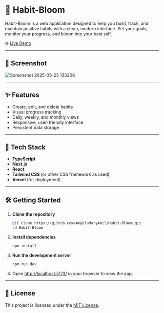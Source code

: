 # 📖 Habit-Bloom

Habit-Bloom is a web application designed to help you build, track, and maintain positive habits with a clean, modern interface. Set your goals, monitor your progress, and bloom into your best self.

🌐 [Live Demo](https://habit-bloom-tau.vercel.app/)

---

## 📸 Screenshot
![Screenshot 2025-05-25 133206](https://github.com/user-attachments/assets/2549a00c-f6f8-4a52-b17e-e27a6a8b5c65)

---

## ✨ Features

- Create, edit, and delete habits
- Visual progress tracking
- Daily, weekly, and monthly views
- Responsive, user-friendly interface
- Persistent data storage

---

## 🚀 Tech Stack

- **TypeScript**
- **Next.js**
- **React**
- **Tailwind CSS** (or other CSS framework as used)
- **Vercel** (for deployment)

---

## 🛠️ Getting Started

1. **Clone the repository**
   ```bash
   git clone https://github.com/AngelaMaryAnil/Habit-Bloom.git
   cd Habit-Bloom
   ```

2. **Install dependencies**
   ```bash
   npm install
   ```

3. **Run the development server**
   ```bash
   npm run dev
   ```

4. Open [http://localhost:5173/](http://localhost:5173/) in your browser to view the app.

---

## 📄 License
This project is licensed under the [MIT License](LICENSE).
